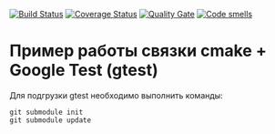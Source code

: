 [![Build Status](https://travis-ci.com/seekerk/ctest.svg?branch=main)](https://travis-ci.org/seekerk/ctest)
[![Coverage Status](https://coveralls.io/repos/seekerk/ctest/badge.svg?branch=main)](https://coveralls.io/github/seekerk/ctest?branch=main)
[![Quality Gate](https://sonarcloud.io/api/project_badges/measure?project=cmake-gtest&metric=alert_status)](https://sonarcloud.io/dashboard?id=cmake-gtest)
[![Code smells](https://sonarcloud.io/api/project_badges/measure?project=cmake-gtest&metric=code_smells)](https://sonarcloud.io/dashboard?id=cmake-gtest)

# Пример работы связки cmake + Google Test (gtest)

Для подгрузки gtest необходимо выполнить команды:
```
git submodule init
git submodule update
```
